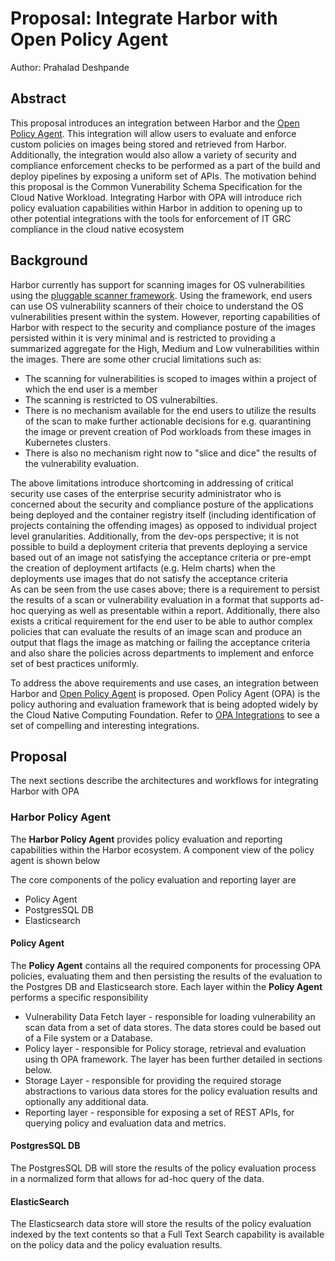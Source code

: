 # Proposal: Integrate Harbor with Open Policy Agent

Author: Prahalad Deshpande

## Abstract
This proposal introduces an integration between Harbor and the [Open Policy Agent](https://www.openpolicyagent.org/). This integration will allow users to evaluate and enforce custom policies on images being stored and retrieved from Harbor. Additionally, the integration would also allow a variety of security and compliance enforcement checks to be performed as a part of the build and deploy pipelines by exposing a uniform set of APIs.
The motivation behind this proposal is the Common Vunerability Schema Specification for the Cloud Native Workload. Integrating Harbor with OPA will introduce rich policy evaluation capabilities within Harbor in addition to opening up to other potential integrations with the tools for enforcement of IT GRC compliance in the cloud native ecosystem

## Background
Harbor currently has support for scanning images for OS vulnerabilities using the [pluggable scanner framework](https://github.com/goharbor/pluggable-scanner-spec). Using the framework, end users can use OS vulnerability scanners of their choice to understand the OS vulnerabilities present within the system. However, reporting capabilities of Harbor with respect to the security and compliance posture of the images persisted within it is very minimal and is restricted to providing a summarized aggregate for the High, Medium and Low vulnerabilities within the images. There are some other crucial limitations such as:
* The scanning for vulnerabilities is scoped to images within a project of which the end user is a member
* The scanning is restricted to OS vulnerabilties.
* There is no mechanism available for the end users to utilize the results of the scan to make further actionable decisions  for e.g. quarantining the image or prevent creation of Pod workloads from these images in Kubernetes clusters.
* There is also no mechanism right now to "slice and dice" the results of the vulnerability evaluation.
  
The above limitations introduce shortcoming in addressing of critical security use cases of the enterprise security administrator who is concerned about the security and compliance posture of the applications being deployed and the container registry itself (including identification of projects containing the offending images) as opposed to individual project level granularities.
Additionally, from the dev-ops perspective; it is not possible to build a deployment criteria that prevents deploying a service based out of an image not satisfying the acceptance criteria or pre-empt the creation of deployment artifacts (e.g. Helm charts) when the deployments use images that do not satisfy the acceptance criteria  
As can be seen from the use cases above; there is a requirement to persist the results of a scan or vulnerability evaluation in a format that supports ad-hoc querying as well as presentable within a report.
Additionally, there also exists a critical requirement for the end user to be able to author complex policies that can evaluate the results of an image scan and produce an output that flags the image as matching or failing the acceptance criteria and also share the policies across departments to implement and enforce set of best practices uniformly.

To address the above requirements and use cases, an integration between Harbor and [Open Policy Agent](https://www.openpolicyagent.org/) is proposed. Open Policy Agent (OPA) is the policy authoring and evaluation framework that is being adopted widely by the Cloud Native Computing Foundation. Refer to [OPA Integrations](https://www.openpolicyagent.org/docs/latest/ecosystem/) to see a set of compelling and interesting integrations.


## Proposal

The next sections describe the architectures and workflows for integrating Harbor with OPA

### Harbor Policy Agent 

The **Harbor Policy Agent** provides policy evaluation and reporting capabilities within the Harbor ecosystem. A component view of the policy agent is shown below


The core components of the policy evaluation and reporting layer are
* Policy Agent 
* PostgresSQL DB
* Elasticsearch

#### Policy Agent
The **Policy Agent** contains all the required components for processing OPA policies, evaluating them and then persisting the results of the evaluation to the Postgres DB and Elasticsearch store. Each layer within the **Policy Agent** performs a specific responsibility
* Vulnerability Data Fetch layer - responsible for loading vulnerability an scan data from a set of data stores. The data stores could be based out of a File system or a Database.
* Policy layer - responsible for Policy storage, retrieval and evaluation using th OPA framework. The layer has been further detailed in sections below.
* Storage Layer - responsible for providing the required storage abstractions to various data stores for the policy evaluation results and optionally any additional data.
* Reporting layer - responsible for exposing a set of REST APIs,  for querying policy and evaluation data and metrics.

#### PostgresSQL DB
The PostgresSQL DB will store the results of the policy evaluation process in a normalized form that allows for ad-hoc query of the data.

#### ElasticSearch
The Elasticsearch data store will store the results of the policy evaluation indexed by the text contents so that a Full Text Search capability is available on the policy data and the policy evaluation results.



